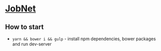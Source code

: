 # [JobNet]()

## How to start
* `yarn && bower i && gulp` - install npm dependencies, bower packages and run dev-server
